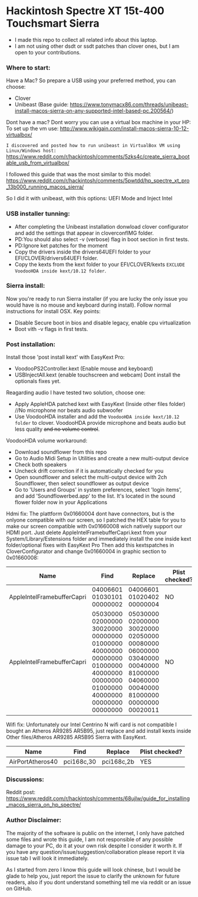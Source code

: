 # Hackintosh Spectre XT 15t-400 Touchsmart Sierra

- I made this repo to collect all related info about this laptop.
- I am not using other dsdt or ssdt patches than clover ones, but I am open to your contributions.

### Where to start:
Have a Mac? So prepare a USB using your preferred method, you can choose:
- Clover
- Unibeast (Base guide: https://www.tonymacx86.com/threads/unibeast-install-macos-sierra-on-any-supported-intel-based-pc.200564/)


Dont have a mac? Dont worry you can use a virtual box machine in your HP:
To set up the vm use: http://www.wikigain.com/install-macos-sierra-10-12-virtualbox/

`I discovered and posted how to run unibeast in VirtualBox VM using Linux/Windows host:`
https://www.reddit.com/r/hackintosh/comments/5zks4c/create_sierra_bootable_usb_from_virtualbox/

I followed this guide that was the most similar to this model:
https://www.reddit.com/r/hackintosh/comments/5pwtdd/hp_spectre_xt_pro_13b000_running_macos_sierra/

So I did it with unibeast, with this options:
UEFI Mode and Inject Intel

### USB installer tunning:

- After completing the Unibeast installation donwload clover configurator and add the settings that appear in cloverconfIMG folder.
- PD:You should also select -v (verbose) flag in boot section in first tests.
- PD:Ignore ket patches for the moment
- Copy the drivers inside the drivers64UEFI folder to your EFI/CLOVER/drivers64UEFI folder.
- Copy the kexts from the kext folder to your EFI/CLOVER/kexts `EXCLUDE VoodooHDA inside kext/10.12 folder`.

### Sierra install:
Now you're ready to run Sierra installer (if you are lucky the only issue you would have is no mouse and keyboard during install).
Follow normal instructions for install OSX.
Key points:
- Disable Secure boot in bios and disable legacy, enable cpu virtualization
- Boot vith -v flags in first tests.

### Post installation:
Install those 'post install kext' with EasyKext Pro:
- VoodooPS2Controller.kext (Enable mouse and keyboard)
- USBInjectAll.kext (enable touchscreen and webcam)
Dont install the optionals fixes yet.

Reagarding audio I have tested two solution, choose one:
- Apply AppleHDA patched kext with EasyKext (Inside other files folder) //No microphone nor beats audio subwoofer
- Use VoodooHDA installer and add the `VoodooHDA inside kext/10.12 folder` to clover.
VoodooHDA provide microphone and beats audio but less quality ~~and no volume control~~.

VoodooHDA volume workaround:
- Download soundflower from this repo
- Go to Audio Midi Setup in Utilities and create a new multi-output device
- Check both speakers
- Uncheck drift correction if it is automatically checked for you
- Open soundflower and select the multi-output device with 2ch Soundflower, then select soundflower as output device
- Go to 'Users and Groups' in system preferences, select 'login items', and add 'Soundflowerbed.app' to the list. It's located in the sound flower folder now in your Applications

Hdmi fix:
The plattform 0x01660004 dont have connectors, but is the onlyone compatible with our screen, so I patched the HEX table for you to make our screen compatible with 0x01660008 wich natively support our HDMI port.
Just delete AppleIntelFramebufferCapri.kext from your System/Library/Estensions folder and immediately install the one inside kext folder/optional fixes with EasyKext Pro
Then add this kextspatches in CloverConfigurator and change 0x01660004 in graphic section to 0x01660008:


| Name | Find | Replace | Plist checked? |
| ------ | ------ | ------ | ------ |
| AppleIntelFramebufferCapri | 04006601 01030101 00000002  | 04006601 01020402 00000004  | NO |
| AppleIntelFramebufferCapri | 05030000 02000000 30020000 00000000 01000000 40000000 00000000 01000000 40000000 00000000 01000000 40000000 00000000 00000000 | 05030000 02000000 30020000 02050000 00080000 06000000 03040000 00040000 81000000 04060000 00040000 81000000 00000000 00020011 | NO |

Wifi fix:
Unfortunately our Intel Centrino N wifi card is not compatible I bought an Atheros AR9285 AR5B95, just replace and add install kexts inside Other files/Atheros AR9285 AR5B95 Sierra with EasyKext.

| Name | Find | Replace | Plist checked? |
| ------ | ------ | ------ | ------ |
| AirPortAtheros40 | pci168c,30 | pci168c,2b | YES |
### Discussions:
Reddit post: https://www.reddit.com/r/hackintosh/comments/68ujlw/guide_for_installing_macos_sierra_on_hp_spectre/


### Author Disclaimer:
The majority of the software is public on the internet, I only have patched some files and wrote this guide, I am not responsible of any possible damage to your PC, do it at your own risk despite I consider it worth it.
If you have any question/issue/suggestion/collaboration please report it via issue tab I will look it immediately.

As I started from zero I know this guide will look chinese, but I would be glade to help you, just report the issue to clarify the unknown for future readers, also if you dont understand something tell me via reddit or an issue on GitHub.
